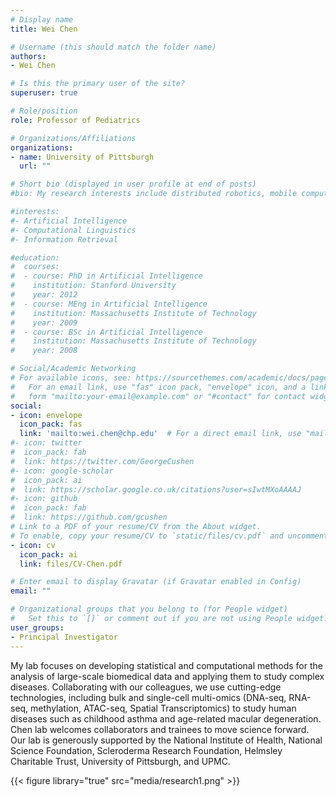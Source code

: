 ```yaml
---
# Display name
title: Wei Chen

# Username (this should match the folder name)
authors:
- Wei Chen

# Is this the primary user of the site?
superuser: true

# Role/position
role: Professor of Pediatrics

# Organizations/Affiliations
organizations:
- name: University of Pittsburgh
  url: ""

# Short bio (displayed in user profile at end of posts)
#bio: My research interests include distributed robotics, mobile computing and programmable matter.

#interests:
#- Artificial Intelligence
#- Computational Linguistics
#- Information Retrieval

#education:
#  courses:
#  - course: PhD in Artificial Intelligence
#    institution: Stanford University
#    year: 2012
#  - course: MEng in Artificial Intelligence
#    institution: Massachusetts Institute of Technology
#    year: 2009
#  - course: BSc in Artificial Intelligence
#    institution: Massachusetts Institute of Technology
#    year: 2008

# Social/Academic Networking
# For available icons, see: https://sourcethemes.com/academic/docs/page-builder/#icons
#   For an email link, use "fas" icon pack, "envelope" icon, and a link in the
#   form "mailto:your-email@example.com" or "#contact" for contact widget.
social:
- icon: envelope
  icon_pack: fas
  link: 'mailto:wei.chen@chp.edu'  # For a direct email link, use "mailto:test@example.org".
#- icon: twitter
#  icon_pack: fab
#  link: https://twitter.com/GeorgeCushen
#- icon: google-scholar
#  icon_pack: ai
#  link: https://scholar.google.co.uk/citations?user=sIwtMXoAAAAJ
#- icon: github
#  icon_pack: fab
#  link: https://github.com/gcushen
# Link to a PDF of your resume/CV from the About widget.
# To enable, copy your resume/CV to `static/files/cv.pdf` and uncomment the lines below.
- icon: cv
  icon_pack: ai
  link: files/CV-Chen.pdf

# Enter email to display Gravatar (if Gravatar enabled in Config)
email: ""

# Organizational groups that you belong to (for People widget)
#   Set this to `[]` or comment out if you are not using People widget.
user_groups:
- Principal Investigator
---
```


<!-- I am an Associate Professor of [Pediatrics](https://www.pediatrics.pitt.edu/people/wei-chen-phd) (primary, with Tenure), [Biostatistics](https://www.publichealth.pitt.edu/home/directory/wei-chen) (secondary), [Human Genetics](https://www.publichealth.pitt.edu/home/directory/wei-chen) (secondary), and [Biomedical Informatics](https://www.dbmi.pitt.edu/node/52286) (secondary) at the [University of Pittsburgh](https://www.pitt.edu/) and the Director of Statistical Genetics Core at UPMC Children's Hospital of Pittsburgh. -->

My lab focuses on developing statistical and computational methods for the analysis of large-scale biomedical data and applying them to study complex diseases. Collaborating with our colleagues, we use cutting-edge technologies, including bulk and single-cell multi-omics (DNA-seq, RNA-seq, methylation, ATAC-seq, Spatial Transcriptomics) to study human diseases such as childhood asthma and age-related macular degeneration. Chen lab welcomes collaborators and trainees to move science forward.  Our lab is generously supported by the National Institute of Health, National Science Foundation, Scleroderma Research Foundation, Helmsley Charitable Trust,  University of Pittsburgh, and UPMC.

{{< figure library="true" src="media/research1.png" >}}

<!-- Postdoc positions are available [here]({{< ref "/positions/index.md" >}}). Positions for graduate student research assistants and undergraduate student workers are also available. Rotation students are also welcome. Please contact Wei Chen at wei.chen@chp.edu for more information. -->

<!-- {{% staticref "files/Postdoc-Pittsburgh-2016.pdf" "newtab" %}}here{{% /staticref %}} -->
